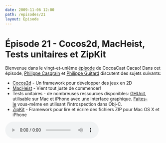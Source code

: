 ```yaml
---
date: 2009-11-06 12:00
path: /episodes/21
layout: Episode
---
```

# Épisode 21 - Cocos2d, MacHeist, Tests unitaires et ZipKit
<p>Bienvenue dans le vingt-et-unième <a href="https://archive.org/download/cacaocast/cacaocast_21.mp3" title="CocoaCast Cacao Episode 21">épisode</a> de CocoaCast Cacao! Dans cet épisode, <a href="http://www.twitter.com/philippec" title="Philippe Casgrain sur Twitter">Philippe Casgrain</a> et <a href="http://www.twitter.com/philippeguitard" title="Philippe Guitard sur Twitter">Philippe Guitard</a> discutent des sujets suivants:</p>
<ul><li><a href="http://cocos2d.org/" title="cocos2d">Cocos2d</a> - Un framework pour développer des jeux en 2D</li>
<li><a href="http://www.macheist.com/" title="MacHeist">MacHeist</a> - Vient tout juste de commencer!</li>
<li>Tests unitaires - de nombreuses ressources disponibles: <a href="http://github.com/gabriel/gh-unit" title="GHUnit">GHUnit</a>, utilisable sur Mac et iPhone avec une interface graphique. <a href="http://gusmueller.com/blog" title="Blog de Gus Mueller">Faites-le</a> vous-même en utilisant l'introspection dans Obj-C.</li>
<li><a href="http://bitbucket.org/kolpanic/zipkit/wiki/Home" title="ZipKit">ZipKit</a> - Framework pour lire et écrire des fichiers ZIP pour Mac OS X et iPhone</li>
</ul>
<p><audio controls><source src="https://archive.org/download/cacaocast/cacaocast_21.mp3" type="audio/mpeg"><source src="https://archive.org/download/cacaocast/cacaocast_21.mp3" type="audio/mp4">Votre navigateur ne supporte pas l'élément audio / Your browser does not support the audio element.</audio></p>
